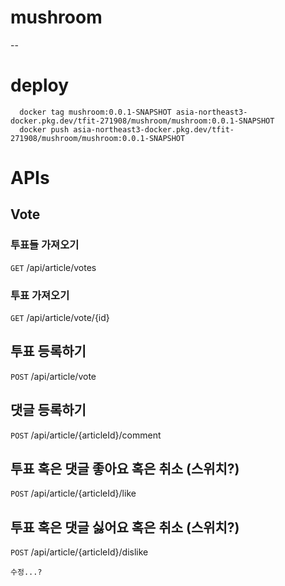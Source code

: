 # mushroom

--

# deploy

```
  docker tag mushroom:0.0.1-SNAPSHOT asia-northeast3-docker.pkg.dev/tfit-271908/mushroom/mushroom:0.0.1-SNAPSHOT
  docker push asia-northeast3-docker.pkg.dev/tfit-271908/mushroom/mushroom:0.0.1-SNAPSHOT
```

# APIs

## Vote

### 투표들 가져오기
`GET`
/api/article/votes

### 투표 가져오기
`GET`
/api/article/vote/{id}

## 투표 등록하기

`POST`
/api/article/vote

## 댓글 등록하기

`POST`
/api/article/{articleId}/comment

## 투표 혹은 댓글 좋아요 혹은 취소 (스위치?)

`POST`
/api/article/{articleId}/like

## 투표 혹은 댓글 싫어요 혹은 취소 (스위치?)

`POST`
/api/article/{articleId}/dislike

```
수정...?
```
